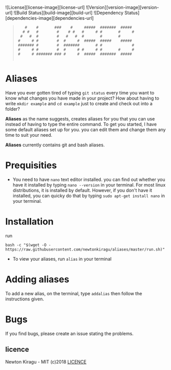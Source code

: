 ![License][license-image][license-url]
![Version][version-image][version-url]
![Build Status][build-image][build-url]
![Dependency Status][dependencies-image][dependencies-url]
> ```
>    #    #       ###    #     #####  #######  #####  
>   # #   #        #    # #   #     # #       #     # 
>  #   #  #        #   #   #  #       #       #       
> #     # #        #  #     #  #####  #####    #####  
> ####### #        #  #######       # #             # 
> #     # #        #  #     # #     # #       #     # 
> #     # ####### ### #     #  #####  #######  #####  
>                                                    
> ```

# Aliases
Have you ever gotten tired of typing `git status` every time you want to know what changes you have made in your project? How about having to write `mkdir example` and `cd example` just to create and check out into a folder?

**Aliases** as the name suggests, creates aliases for you that you can use instead of having to type the entire command.
To get you started, I have some default aliases set up for you. you can edit them and change them any time to suit your need.

**Aliases** currently contains git and bash aliases.

# Prequisities
- You need to have `nano` text editor installed. you can find out whether you have it installed by typing `nano --version` in your terminal. For most linux distributions, it is installed by default. However, if you don't have it installed, you can quicky do that by typing `sudo apt-get install nano` in your terminal.

# Installation
run
```console
bash -c "$(wget -O - https://raw.githubusercontent.com/newtonkiragu/aliases/master/run.sh)"
```
- To view your aliases, run `alias` in your terminal

# Adding aliases
To add a new alias, on the terminal, type `addalias` then follow the instructions given.

# Bugs
If you find bugs, please create an issue stating the problems.
## licence
Newton Kiragu - MIT (c)2018 [LICENCE](https://github.com/newtonkiragu/aliases/blob/master/LICENSE)
